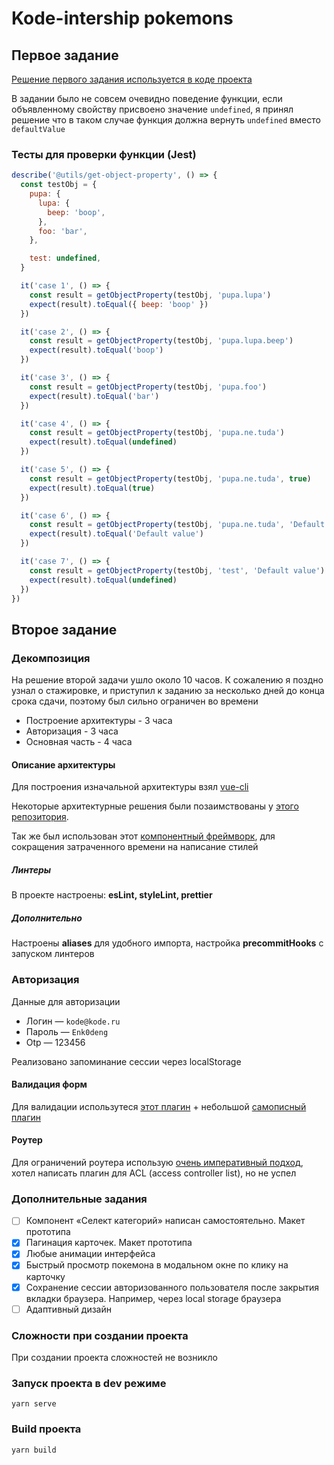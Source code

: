 # Kode-intership pokemons

## Первое задание

[Решение первого задания используется в коде проекта](https://github.com/EgorFront/kode-internship/blob/master/src/utils/getObjectProperty.js)

В задании было не совсем очевидно поведение функции, если объявленному свойству присвоено значение `undefined`, я принял решение что в таком случае функция должна вернуть `undefined` вместо `defaultValue`

### Тесты для проверки функции (Jest)

```js
describe('@utils/get-object-property', () => {
  const testObj = {
    pupa: {
      lupa: {
        beep: 'boop',
      },
      foo: 'bar',
    },

    test: undefined,
  }

  it('case 1', () => {
    const result = getObjectProperty(testObj, 'pupa.lupa')
    expect(result).toEqual({ beep: 'boop' })
  })

  it('case 2', () => {
    const result = getObjectProperty(testObj, 'pupa.lupa.beep')
    expect(result).toEqual('boop')
  })

  it('case 3', () => {
    const result = getObjectProperty(testObj, 'pupa.foo')
    expect(result).toEqual('bar')
  })

  it('case 4', () => {
    const result = getObjectProperty(testObj, 'pupa.ne.tuda')
    expect(result).toEqual(undefined)
  })

  it('case 5', () => {
    const result = getObjectProperty(testObj, 'pupa.ne.tuda', true)
    expect(result).toEqual(true)
  })

  it('case 6', () => {
    const result = getObjectProperty(testObj, 'pupa.ne.tuda', 'Default value')
    expect(result).toEqual('Default value')
  })

  it('case 7', () => {
    const result = getObjectProperty(testObj, 'test', 'Default value')
    expect(result).toEqual(undefined)
  })
})
```

## Второе задание

### Декомпозиция

На решение второй задачи ушло около 10 часов. К сожалению я поздно узнал о стажировке, и приступил к заданию за несколько дней до конца срока сдачи, поэтому был сильно ограничен во времени

- Построение архитектуры - 3 часа
- Авторизация - 3 часа
- Основная часть - 4 часа

#### Описание архитектуры

Для построения изначальной архитектуры взял [vue-cli](https://cli.vuejs.org/)

Некоторые архитектурные решения были позаимствованы у [этого репозитория](https://github.com/chrisvfritz/vue-enterprise-boilerplate).

Так же был использован этот [компонентный фреймворк](https://vuetifyjs.com/en/), для сокращения затраченного времени на написание стилей

##### Линтеры

В проекте настроены: **esLint, styleLint, prettier**

##### Дополнительно

Настроены **aliases** для удобного импорта, настройка **precommitHooks** с запуском линтеров

### Авторизация

Данные для авторизации

- Логин — `kode@kode.ru`
- Пароль — `Enk0deng`
- Otp — 123456

Реализовано запоминание сессии через localStorage

#### Валидация форм

Для валидации использутеся [этот плагин](https://vuelidate.js.org/) + небольшой [самописный плагин](https://github.com/EgorFront/kode-internship/blob/master/src/plugins/helperValidate.js)

#### Роутер

Для ограничений роутера использую [очень императивный подход](https://github.com/EgorFront/kode-internship/blob/master/src/router/index.js#L14-L42), хотел написать плагин для ACL (access controller list), но не успел

### Дополнительные задания

- [ ] Компонент «Селект категорий» написан самостоятельно. Макет прототипа
- [x] Пагинация карточек. Макет прототипа
- [x] Любые анимации интерфейса
- [x] Быстрый просмотр покемона в модальном окне по клику на карточку
- [x] Сохранение сессии авторизованного пользователя после закрытия вкладки браузера. Например, через local storage браузера
- [ ] Адаптивный дизайн

### Сложности при создании проекта

При создании проекта сложностей не возникло

### Запуск проекта в dev режиме

```
yarn serve
```

### Build проекта

```
yarn build
```
